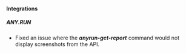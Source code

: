 
#### Integrations
##### ANY.RUN
- Fixed an issue where the  ***anyrun-get-report*** command would not display screenshots from the API.
